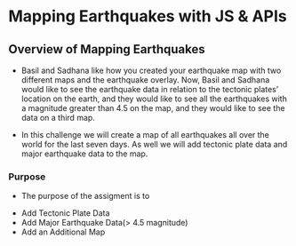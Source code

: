 # **Mapping Earthquakes with JS & APIs**
## **Overview of Mapping Earthquakes**

* Basil and Sadhana like how you created your earthquake map with two different maps and the earthquake overlay. Now, Basil and Sadhana would like to see the earthquake data in relation to the tectonic plates’ location on the earth, and they would like to see all the earthquakes with a magnitude greater than 4.5 on the map, and they would like to see the data on a third map.

* In this challenge we will create a map of all earthquakes all over the world for the last seven days. As well we will add tectonic plate data and major earthquake data to the map.




### Purpose
* The purpose of the assigment is to

- Add Tectonic Plate Data
- Add Major Earthquake Data(> 4.5 magnitude)
- Add an Additional Map


